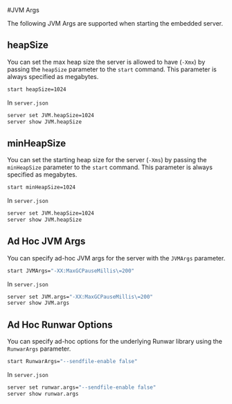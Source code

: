 #JVM Args

The following JVM Args are supported when starting the embedded server.

## heapSize

You can set the max heap size the server is allowed to have (`-Xmx`) by passing the `heapSize` parameter to the `start` command.  This parameter is always specified as megabytes. 

```bash
start heapSize=1024
```

In `server.json`

```bash
server set JVM.heapSize=1024
server show JVM.heapSize
```

## minHeapSize 

You can set the starting heap size for the server (`-Xms`) by passing the `minHeapSize` parameter to the `start` command. This parameter is always specified as megabytes. 

```bash
start minHeapSize=1024
```

In `server.json`

```bash
server set JVM.heapSize=1024
server show JVM.heapSize
```


## Ad Hoc JVM Args

You can specify ad-hoc JVM args for the server with the `JVMArgs` parameter.

```bash
start JVMArgs="-XX:MaxGCPauseMillis\=200"
```
In `server.json`

```bash
server set JVM.args="-XX:MaxGCPauseMillis\=200"
server show JVM.args
```

## Ad Hoc Runwar Options

You can specify ad-hoc options for the underlying Runwar library using the `RunwarArgs` parameter.

```bash
start RunwarArgs="--sendfile-enable false"
```

In `server.json`


```bash
server set runwar.args="--sendfile-enable false"
server show runwar.args
```